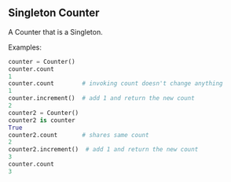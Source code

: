 ## Singleton Counter

A Counter that is a Singleton.

Examples:
```python
counter = Counter()
counter.count
1
counter.count        # invoking count doesn't change anything
1
counter.increment()  # add 1 and return the new count
2
counter2 = Counter()
counter2 is counter
True
counter2.count       # shares same count
2
counter2.increment()  # add 1 and return the new count
3
counter.count
3
```